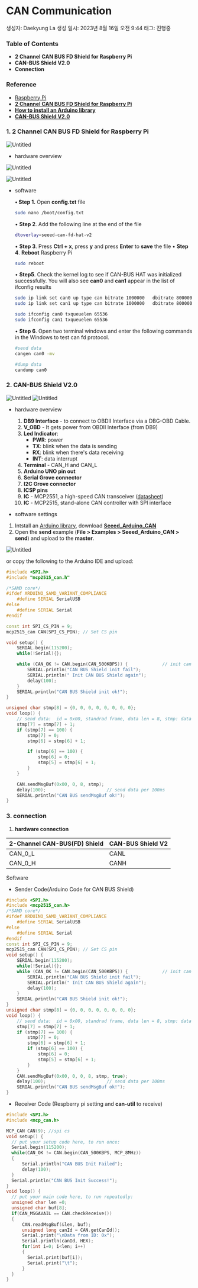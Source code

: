 # CAN Communication

생성자: Daekyung La
생성 일시: 2023년 8월 16일 오전 9:44
태그: 진행중

### ****Table of Contents****

- **2 Channel CAN BUS FD Shield for Raspberry Pi**
- **CAN-BUS Shield V2.0**
- **Connection**

### Reference

- [Raspberry Pi](https://pinout.xyz/pinout/pin3_gpio2/)
- **[2 Channel CAN BUS FD Shield for Raspberry Pi](https://wiki.seeedstudio.com/2-Channel-CAN-BUS-FD-Shield-for-Raspberry-Pi/)**
- **[How to install an Arduino library](https://wiki.seeedstudio.com/How_to_install_Arduino_Library/)**
- **[CAN-BUS Shield V2.0](https://wiki.seeedstudio.com/CAN-BUS_Shield_V2.0/)**

### 1.  **2 Channel CAN BUS FD Shield for Raspberry Pi**

![Untitled](CAN%20Communication%206b3f5eb435cc486eba6f4117370d457d/Untitled.png)

- hardware overview

![Untitled](CAN%20Communication%206b3f5eb435cc486eba6f4117370d457d/Untitled%201.png)

![Untitled](CAN%20Communication%206b3f5eb435cc486eba6f4117370d457d/Untitled%202.png)

- software
    
    **• Step 1.** Open **config.txt** file
    
    ```bash
    sudo nano /boot/config.txt
    ```
    
    • **Step 2**. Add the following line at the end of the file
    
    ```bash
    dtoverlay=seeed-can-fd-hat-v2
    ```
    
    • **Step 3**. Press **Ctrl + x**, press **y** and press **Enter** to **save** the file
    • **Step 4**. **Reboot** Raspberry Pi
    
    ```bash
    sudo reboot
    ```
    
    • **Step5**. Check the kernel log to see if CAN-BUS HAT was initialized successfully. You will also see **can0** and **can1** appear in the list of ifconfig results
    
    ```bash
    sudo ip link set can0 up type can bitrate 1000000   dbitrate 8000000 restart-ms 1000 berr-reporting on fd on
    sudo ip link set can1 up type can bitrate 1000000   dbitrate 8000000 restart-ms 1000 berr-reporting on fd on
    
    sudo ifconfig can0 txqueuelen 65536
    sudo ifconfig can1 txqueuelen 65536
    ```
    
    • **Step 6**. Open two terminal windows and enter the following commands in the Windows to test can fd protocol.
    
    ```bash
    #send data
    cangen can0 -mv
    ```
    
    ```bash
    #dump data
    candump can0
    ```
    

### 2. **CAN-BUS Shield V2.0**

![Untitled](CAN%20Communication%206b3f5eb435cc486eba6f4117370d457d/Untitled%203.png)
![Untitled](CAN%20Communication%206b3f5eb435cc486eba6f4117370d457d/Untitled%204.png)

- hardware overview
    1. **DB9 Interface** - to connect to OBDII Interface via a DBG-OBD Cable.
    2. **V_OBD** - It gets power from OBDII Interface (from DB9)
    3. **Led Indicator**:
        - **PWR**: power
        - **TX**: blink when the data is sending
        - **RX**: blink when there's data receiving
        - **INT**: data interrupt
    4. **Terminal** - CAN_H and CAN_L
    5. **Arduino UNO pin out**
    6. **Serial Grove connector**
    7. **I2C Grove connector**
    8. **ICSP pins**
    9. **IC** - MCP2551, a high-speed CAN transceiver ([datasheet](https://files.seeedstudio.com/wiki/CAN_BUS_Shield/resource/Mcp2551.pdf))
    10. **IC** - MCP2515, stand-alone CAN controller with SPI interface
    
- software settings
1. Intstall an  [Arduino library](https://wiki.seeedstudio.com/How_to_install_Arduino_Library/),  download **[Seeed_Arduino_CAN](https://github.com/Seeed-Studio/Seeed_Arduino_CAN)**
2. Open the **send** example (**File > Examples > Seeed_Arduino_CAN > send**) and upload to the **master**.

![Untitled](CAN%20Communication%206b3f5eb435cc486eba6f4117370d457d/Untitled%205.png)

or copy the following to the Arduino IDE and upload:

```cpp
#include <SPI.h>
#include "mcp2515_can.h"

/*SAMD core*/
#ifdef ARDUINO_SAMD_VARIANT_COMPLIANCE
    #define SERIAL SerialUSB
#else
    #define SERIAL Serial
#endif

const int SPI_CS_PIN = 9;
mcp2515_can CAN(SPI_CS_PIN); // Set CS pin

void setup() {
    SERIAL.begin(115200);
    while(!Serial){};

    while (CAN_OK != CAN.begin(CAN_500KBPS)) {             // init can bus : baudrate = 500k
        SERIAL.println("CAN BUS Shield init fail");
        SERIAL.println(" Init CAN BUS Shield again");
        delay(100);
    }
    SERIAL.println("CAN BUS Shield init ok!");
}

unsigned char stmp[8] = {0, 0, 0, 0, 0, 0, 0, 0};
void loop() {
    // send data:  id = 0x00, standrad frame, data len = 8, stmp: data buf
    stmp[7] = stmp[7] + 1;
    if (stmp[7] == 100) {
        stmp[7] = 0;
        stmp[6] = stmp[6] + 1;

        if (stmp[6] == 100) {
            stmp[6] = 0;
            stmp[5] = stmp[6] + 1;
        }
    }

    CAN.sendMsgBuf(0x00, 0, 8, stmp);
    delay(100);                       // send data per 100ms
    SERIAL.println("CAN BUS sendMsgBuf ok!");
}
```

### 3. connection

1. **hardware connection**

| 2-Channel CAN-BUS(FD) Shield | CAN-BUS Shield V2 |
| --- | --- |
| CAN_0_L | CANL |
| CAN_0_H | CANH |

Software

- Sender Code(Arduino Code for CAN BUS Shield)

```cpp
#include <SPI.h>
#include <mcp2515_can.h>
/*SAMD core*/
#ifdef ARDUINO_SAMD_VARIANT_COMPLIANCE
    #define SERIAL SerialUSB
#else
    #define SERIAL Serial
#endif
const int SPI_CS_PIN = 9;
mcp2515_can CAN(SPI_CS_PIN); // Set CS pin
void setup() {
    SERIAL.begin(115200);
    while(!Serial){};
    while (CAN_OK != CAN.begin(CAN_500KBPS)) {             // init can bus : baudrate = 500k
        SERIAL.println("CAN BUS Shield init fail");
        SERIAL.println(" Init CAN BUS Shield again");
        delay(100);
    }
    SERIAL.println("CAN BUS Shield init ok!");
}
unsigned char stmp[8] = {0, 0, 0, 0, 0, 0, 0, 0};
void loop() {
    // send data:  id = 0x00, standrad frame, data len = 8, stmp: data buf
    stmp[7] = stmp[7] + 1;
    if (stmp[7] == 100) {
        stmp[7] = 0;
        stmp[6] = stmp[6] + 1;
        if (stmp[6] == 100) {
            stmp[6] = 0;
            stmp[5] = stmp[6] + 1;
        }
    }
    CAN.sendMsgBuf(0x00, 0, 0, 8, stmp, true);
    delay(100);                       // send data per 100ms
    SERIAL.println("CAN BUS sendMsgBuf ok!");
}
```

- Receiver Code (Respberry pi setting and **can-util** to receive)

```cpp
#include <SPI.h>
#include <mcp_can.h>

MCP_CAN CAN(9); //spi cs
void setup() {
  // put your setup code here, to run once:
  Serial.begin(115200);
  while(CAN_OK != CAN.begin(CAN_500KBPS, MCP_8MHz))
  {
      Serial.println("CAN BUS Init Failed");
      delay(100);
  }
  Serial.println("CAN BUS Init Success!");
}
void loop() {
  // put your main code here, to run repeatedly:
  unsigned char len =0;
  unsigned char buf[8];
  if(CAN_MSGAVAIL == CAN.checkReceive())
  {
      CAN.readMsgBuf(&len, buf);
      unsigned long canId = CAN.getCanId();
      Serial.print("\nData from ID: 0x");
      Serial.println(canId, HEX);
      for(int i=0; i<len; i++)
      {
        Serial.print(buf[i]);
        Serial.print("\t");
      }
  }
}
```
